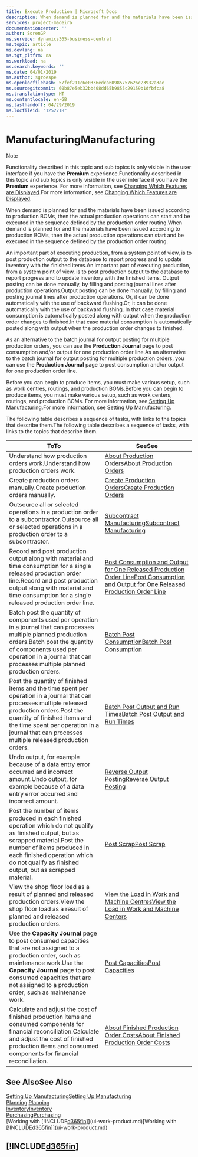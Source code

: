 ```yaml
---
title: Execute Production | Microsoft Docs
description: When demand is planned for and the materials have been issued according to production BOMs, then the actual production operations can start and be executed in the sequence defined by the production order routing.
services: project-madeira
documentationcenter: ''
author: SorenGP
ms.service: dynamics365-business-central
ms.topic: article
ms.devlang: na
ms.tgt_pltfrm: na
ms.workload: na
ms.search.keywords: ''
ms.date: 04/01/2019
ms.author: sgroespe
ms.openlocfilehash: 57fef211c6e0336edca60985757626c23932a3ae
ms.sourcegitcommit: 60b87e5eb32bb408dd65b9855c29159b1dfbfca8
ms.translationtype: HT
ms.contentlocale: en-GB
ms.lasthandoff: 04/29/2019
ms.locfileid: "1252718"
---
```

# <a name="manufacturing"></a><span data-ttu-id="8c8ee-103">Manufacturing</span><span class="sxs-lookup"><span data-stu-id="8c8ee-103">Manufacturing</span></span>
> [!NOTE]
> <span data-ttu-id="8c8ee-104">Functionality described in this topic and sub topics is only visible in the user interface if you have the **Premium** experience.</span><span class="sxs-lookup"><span data-stu-id="8c8ee-104">Functionality described in this topic and sub topics is only visible in the user interface if you have the **Premium** experience.</span></span> <span data-ttu-id="8c8ee-105">For more information, see [Changing Which Features are Displayed](ui-experiences.md).</span><span class="sxs-lookup"><span data-stu-id="8c8ee-105">For more information, see [Changing Which Features are Displayed](ui-experiences.md).</span></span>

<span data-ttu-id="8c8ee-106">When demand is planned for and the materials have been issued according to production BOMs, then the actual production operations can start and be executed in the sequence defined by the production order routing.</span><span class="sxs-lookup"><span data-stu-id="8c8ee-106">When demand is planned for and the materials have been issued according to production BOMs, then the actual production operations can start and be executed in the sequence defined by the production order routing.</span></span>  

<span data-ttu-id="8c8ee-107">An important part of executing production, from a system point of view, is to post production output to the database to report progress and to update inventory with the finished items.</span><span class="sxs-lookup"><span data-stu-id="8c8ee-107">An important part of executing production, from a system point of view, is to post production output to the database to report progress and to update inventory with the finished items.</span></span> <span data-ttu-id="8c8ee-108">Output posting can be done manually, by filling and posting journal lines after production operations.</span><span class="sxs-lookup"><span data-stu-id="8c8ee-108">Output posting can be done manually, by filling and posting journal lines after production operations.</span></span> <span data-ttu-id="8c8ee-109">Or, it can be done automatically with the use of backward flushing.</span><span class="sxs-lookup"><span data-stu-id="8c8ee-109">Or, it can be done automatically with the use of backward flushing.</span></span> <span data-ttu-id="8c8ee-110">In that case material consumption is automatically posted along with output when the production order changes to finished.</span><span class="sxs-lookup"><span data-stu-id="8c8ee-110">In that case material consumption is automatically posted along with output when the production order changes to finished.</span></span>  

<span data-ttu-id="8c8ee-111">As an alternative to the batch journal for output posting for multiple production orders, you can use the **Production Journal** page to post consumption and/or output for one production order line.</span><span class="sxs-lookup"><span data-stu-id="8c8ee-111">As an alternative to the batch journal for output posting for multiple production orders, you can use the **Production Journal** page to post consumption and/or output for one production order line.</span></span>

<span data-ttu-id="8c8ee-112">Before you can begin to produce items, you must make various setup, such as work centres, routings, and production BOMs.</span><span class="sxs-lookup"><span data-stu-id="8c8ee-112">Before you can begin to produce items, you must make various setup, such as work centers, routings, and production BOMs.</span></span> <span data-ttu-id="8c8ee-113">For more information, see [Setting Up Manufacturing](production-configure-production-processes.md).</span><span class="sxs-lookup"><span data-stu-id="8c8ee-113">For more information, see [Setting Up Manufacturing](production-configure-production-processes.md).</span></span>

<span data-ttu-id="8c8ee-114">The following table describes a sequence of tasks, with links to the topics that describe them.</span><span class="sxs-lookup"><span data-stu-id="8c8ee-114">The following table describes a sequence of tasks, with links to the topics that describe them.</span></span>   

|<span data-ttu-id="8c8ee-115">**To**</span><span class="sxs-lookup"><span data-stu-id="8c8ee-115">**To**</span></span>|<span data-ttu-id="8c8ee-116">**See**</span><span class="sxs-lookup"><span data-stu-id="8c8ee-116">**See**</span></span>|  
|------------|-------------|  
|<span data-ttu-id="8c8ee-117">Understand how production orders work.</span><span class="sxs-lookup"><span data-stu-id="8c8ee-117">Understand how production orders work.</span></span>|[<span data-ttu-id="8c8ee-118">About Production Orders</span><span class="sxs-lookup"><span data-stu-id="8c8ee-118">About Production Orders</span></span>](production-about-production-orders.md)|
|<span data-ttu-id="8c8ee-119">Create production orders manually.</span><span class="sxs-lookup"><span data-stu-id="8c8ee-119">Create production orders manually.</span></span>|[<span data-ttu-id="8c8ee-120">Create Production Orders</span><span class="sxs-lookup"><span data-stu-id="8c8ee-120">Create Production Orders</span></span>](production-how-to-create-production-orders.md)|
|<span data-ttu-id="8c8ee-121">Outsource all or selected operations in a production order to a subcontractor.</span><span class="sxs-lookup"><span data-stu-id="8c8ee-121">Outsource all or selected operations in a production order to a subcontractor.</span></span>|[<span data-ttu-id="8c8ee-122">Subcontract Manufacturing</span><span class="sxs-lookup"><span data-stu-id="8c8ee-122">Subcontract Manufacturing</span></span>](production-how-to-subcontract-manufacturing.md)|
|<span data-ttu-id="8c8ee-123">Record and post production output along with material and time consumption for a single released production order line.</span><span class="sxs-lookup"><span data-stu-id="8c8ee-123">Record and post production output along with material and time consumption for a single released production order line.</span></span>|[<span data-ttu-id="8c8ee-124">Post Consumption and Output for One Released Production Order Line</span><span class="sxs-lookup"><span data-stu-id="8c8ee-124">Post Consumption and Output for One Released Production Order Line</span></span>](production-how-to-register-consumption-and-output.md)|  
|<span data-ttu-id="8c8ee-125">Batch post the quantity of components used per operation in a journal that can processes multiple planned production orders.</span><span class="sxs-lookup"><span data-stu-id="8c8ee-125">Batch post the quantity of components used per operation in a journal that can processes multiple planned production orders.</span></span>|[<span data-ttu-id="8c8ee-126">Batch Post Consumption</span><span class="sxs-lookup"><span data-stu-id="8c8ee-126">Batch Post Consumption</span></span>](production-how-to-post-consumption.md)|
|<span data-ttu-id="8c8ee-127">Post the quantity of finished items and the time spent per operation in a journal that can processes multiple released production orders.</span><span class="sxs-lookup"><span data-stu-id="8c8ee-127">Post the quantity of finished items and the time spent per operation in a journal that can processes multiple released production orders.</span></span>|[<span data-ttu-id="8c8ee-128">Batch Post Output and Run Times</span><span class="sxs-lookup"><span data-stu-id="8c8ee-128">Batch Post Output and Run Times</span></span>](production-how-to-post-output-quantity.md)|
|<span data-ttu-id="8c8ee-129">Undo output, for example because of a data entry error occurred and incorrect amount.</span><span class="sxs-lookup"><span data-stu-id="8c8ee-129">Undo output, for example because of a data entry error occurred and incorrect amount.</span></span>  |[<span data-ttu-id="8c8ee-130">Reverse Output Posting</span><span class="sxs-lookup"><span data-stu-id="8c8ee-130">Reverse Output Posting</span></span>](production-how-to-reverse-output-posting.md)|  
|<span data-ttu-id="8c8ee-131">Post the number of items produced in each finished operation which do not qualify as finished output, but as scrapped material.</span><span class="sxs-lookup"><span data-stu-id="8c8ee-131">Post the number of items produced in each finished operation which do not qualify as finished output, but as scrapped material.</span></span>|[<span data-ttu-id="8c8ee-132">Post Scrap</span><span class="sxs-lookup"><span data-stu-id="8c8ee-132">Post Scrap</span></span>](production-how-to-post-scrap.md)|
|<span data-ttu-id="8c8ee-133">View the shop floor load as a result of planned and released production orders.</span><span class="sxs-lookup"><span data-stu-id="8c8ee-133">View the shop floor load as a result of planned and released production orders.</span></span>|[<span data-ttu-id="8c8ee-134">View the Load in Work and Machine Centres</span><span class="sxs-lookup"><span data-stu-id="8c8ee-134">View the Load in Work and Machine Centers</span></span>](production-how-to-view-the-load-on-work-centers.md)|      
|<span data-ttu-id="8c8ee-135">Use the **Capacity Journal** page to post consumed capacities that are not assigned to a production order, such as maintenance work.</span><span class="sxs-lookup"><span data-stu-id="8c8ee-135">Use the **Capacity Journal** page to post consumed capacities that are not assigned to a production order, such as maintenance work.</span></span>|[<span data-ttu-id="8c8ee-136">Post Capacities</span><span class="sxs-lookup"><span data-stu-id="8c8ee-136">Post Capacities</span></span>](production-how-to-post-capacities.md)|  
|<span data-ttu-id="8c8ee-137">Calculate and adjust the cost of finished production items and consumed components for financial reconciliation.</span><span class="sxs-lookup"><span data-stu-id="8c8ee-137">Calculate and adjust the cost of finished production items and consumed components for financial reconciliation.</span></span>|[<span data-ttu-id="8c8ee-138">About Finished Production Order Costs</span><span class="sxs-lookup"><span data-stu-id="8c8ee-138">About Finished Production Order Costs</span></span>](finance-about-finished-production-order-costs.md)|  

## <a name="see-also"></a><span data-ttu-id="8c8ee-139">See Also</span><span class="sxs-lookup"><span data-stu-id="8c8ee-139">See Also</span></span>  
[<span data-ttu-id="8c8ee-140">Setting Up Manufacturing</span><span class="sxs-lookup"><span data-stu-id="8c8ee-140">Setting Up Manufacturing</span></span>](production-configure-production-processes.md)  
<span data-ttu-id="8c8ee-141">[Planning](production-planning.md)    </span><span class="sxs-lookup"><span data-stu-id="8c8ee-141">[Planning](production-planning.md)    </span></span>  
[<span data-ttu-id="8c8ee-142">Inventory</span><span class="sxs-lookup"><span data-stu-id="8c8ee-142">Inventory</span></span>](inventory-manage-inventory.md)  
[<span data-ttu-id="8c8ee-143">Purchasing</span><span class="sxs-lookup"><span data-stu-id="8c8ee-143">Purchasing</span></span>](purchasing-manage-purchasing.md)  
<span data-ttu-id="8c8ee-144">[Working with [!INCLUDE[d365fin](includes/d365fin_md.md)]](ui-work-product.md)</span><span class="sxs-lookup"><span data-stu-id="8c8ee-144">[Working with [!INCLUDE[d365fin](includes/d365fin_md.md)]](ui-work-product.md)</span></span>

## [!INCLUDE[d365fin](includes/free_trial_md.md)]  
